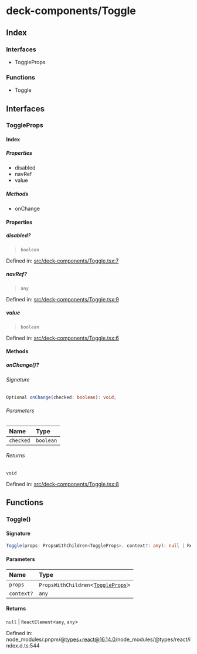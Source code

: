 # deck-components/Toggle

## Index

### Interfaces

- ToggleProps

### Functions

- Toggle

## Interfaces

### ToggleProps

#### Index

##### Properties

- disabled
- navRef
- value

##### Methods

- onChange

#### Properties

##### disabled?

> `boolean`

Defined in:  [src/deck-components/Toggle.tsx:7](https://github.com/SteamDeckHomebrew/decky-frontend-lib/blob/-/src/deck-components/Toggle.tsx#L7)

##### navRef?

> `any`

Defined in:  [src/deck-components/Toggle.tsx:9](https://github.com/SteamDeckHomebrew/decky-frontend-lib/blob/-/src/deck-components/Toggle.tsx#L9)

##### value

> `boolean`

Defined in:  [src/deck-components/Toggle.tsx:6](https://github.com/SteamDeckHomebrew/decky-frontend-lib/blob/-/src/deck-components/Toggle.tsx#L6)

#### Methods

##### onChange()?

###### Signature

```ts
Optional onChange(checked: boolean): void;
```

###### Parameters

| Name | Type |
| :------ | :------ |
| `checked` | `boolean` |

###### Returns

`void`

Defined in:  [src/deck-components/Toggle.tsx:8](https://github.com/SteamDeckHomebrew/decky-frontend-lib/blob/-/src/deck-components/Toggle.tsx#L8)

## Functions

### Toggle()

#### Signature

```ts
Toggle(props: PropsWithChildren<ToggleProps>, context?: any): null | ReactElement<any, any>;
```

#### Parameters

| Name | Type |
| :------ | :------ |
| `props` | `PropsWithChildren`\<[`ToggleProps`](Toggle#toggleprops)\> |
| `context?` | `any` |

#### Returns

`null` \| `ReactElement`\<`any`, `any`\>

Defined in:  node\_modules/.pnpm/@types+react@16.14.0/node\_modules/@types/react/index.d.ts:544
